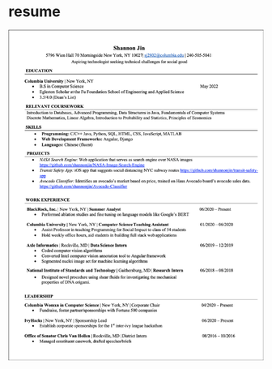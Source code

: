 # resume

![alt text](https://github.com/shannonjin/resume/blob/master/Screen%20Shot%202020-09-29%20at%2011.44.50%20AM.png)

  
